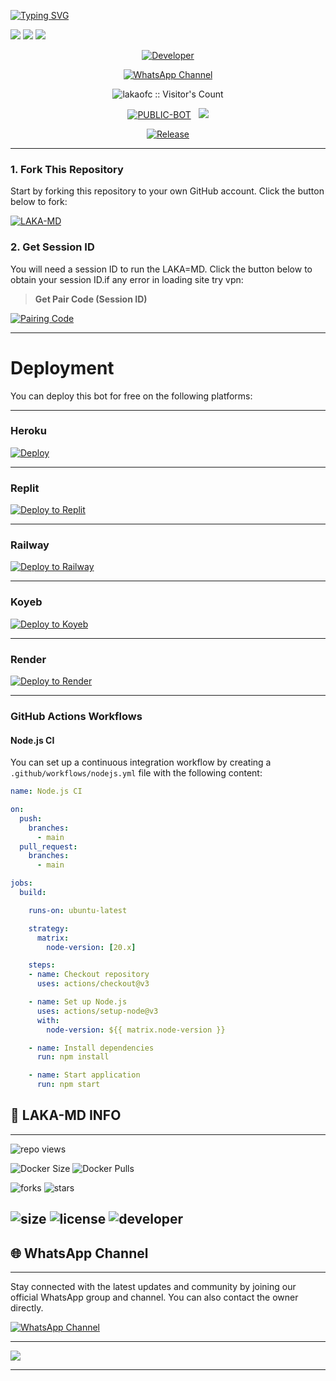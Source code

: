 <a href="https://git.io/typing-svg"><img src="https://readme-typing-svg.demolab.com?font=Black+Ops+One&size=100&pause=1000&color=B700FB&center=true&width=1000&height=200&lines=LAKA-MD-V2.0.3" alt="Typing SVG" /></a>
  </p>
<a><img src='https://i.imgur.com/LyHic3i.gif'/></a>
<a><img src='https://i.ibb.co/HLBcwR8r/image-1743526150546.jpg'/></a>
<a><img src='https://i.imgur.com/LyHic3i.gif'/></a>
<p align="center">
  <a href="https://github.com/lakaofc"><img title="Developer" src="https://img.shields.io/badge/Author-Mr%20Lakaofc-FF7604.svg?style=big-square&logo=github" /></a>
</p>

<div align="center">
  
[![WhatsApp Channel](https://img.shields.io/badge/Join-WhatsApp%20Channel-FF00F8?style=big-square&logo=whatsapp)](https://whatsapp.com/channel/0029Vb10Jv560eBfnX6Jaa3Y)
</div>

 <p align="center"><img src="https://profile-counter.glitch.me/{laka-md}/count.svg" alt="lakaofc :: Visitor's Count" old_src="https://profile-counter.glitch.me/{lakaofc}/count.svg" /></p>


<p align="center">
<a href="https://github.com/lakaofc/laka-md"><img title="PUBLIC-BOT" src="https://img.shields.io/static/v1?label=Language&message=English&style=square&color=darkpink"></a> &nbsp;
  <img src="https://komarev.com/ghpvc/?username=lakaofc&label=VIEWS&style=square&color=blue" />
</p>
</p> 

<p align="center">
  <a href="https://github.com/lakaofc/laka-md"><img title="Release" src="https://img.shields.io/badge/Release-%20v2.0.0-cyan.svg?style=for-the-badge&logo=appveyor" /></a>
</p>


***

### 1. Fork This Repository

Start by forking this repository to your own GitHub account. Click the button below to fork:

  <a href="https://github.com/Anuwa666/gg/fork"><img title="LAKA-MD" src="https://img.shields.io/badge/FORK-LAKA,MD-h?color=blue&style=for-the-badge&logo=stackshare"></a>
  
### 2. Get Session ID 

You will need a session ID to run the LAKA=MD. Click the button below to obtain your session ID.if any error in loading site try vpn:

> **Get Pair Code (Session ID)**

<a href='https://aluthekahh-89fc1a32a575.herokuapp.com/' target="_blank">
  <img alt='Pairing Code' src='https://img.shields.io/badge/Get%20Pairing%20Code-0076D2?style=for-the-badge&logo=opencv&logoColor=black'/>
</a>
<br> 

---

# Deployment

You can deploy this bot for free on the following platforms:

---

###  Heroku
[![Deploy](https://www.herokucdn.com/deploy/button.svg)](https://dashboard.heroku.com/new?template=https://github.com/Anuwa666/gg)

---

###  Replit
[![Deploy to Replit](https://img.shields.io/badge/Deploy%20to%20Replit-blue?style=for-the-badge&logo=replit&logoColor=white)](https://replit.com/github/lakaofc/laka-md)

---


###  Railway
[![Deploy to Railway](https://img.shields.io/badge/Deploy%20to%20Railway-black?style=for-the-badge&logo=railway&logoColor=white)](https://railway.app/new/template/6KyYkk?referralCode=lakaofc)

---

###  Koyeb
[![Deploy to Koyeb](https://img.shields.io/badge/Deploy%20to%20Koyeb-orange?style=for-the-badge&logo=koyeb&logoColor=white)](https://app.koyeb.com/deploy?type=git&repository=https://github.com/lakaofc/laka-md)

---


###  Render
[![Deploy to Render](https://img.shields.io/badge/Deploy%20to%20Render-green?style=for-the-badge&logo=render&logoColor=white)](https://dashboard.render.com/deploy/srv-cjjm8m9k9qfdl8c2fnb0?repo=https://github.com/lakaofc/laka-md)

---


### GitHub Actions Workflows

#### Node.js CI

You can set up a continuous integration workflow by creating a `.github/workflows/nodejs.yml` file with the following content:

```yaml
name: Node.js CI

on:
  push:
    branches:
      - main
  pull_request:
    branches:
      - main

jobs:
  build:

    runs-on: ubuntu-latest

    strategy:
      matrix:
        node-version: [20.x]

    steps:
    - name: Checkout repository
      uses: actions/checkout@v3

    - name: Set up Node.js
      uses: actions/setup-node@v3
      with:
        node-version: ${{ matrix.node-version }}

    - name: Install dependencies
      run: npm install

    - name: Start application
      run: npm start
```



## 🔗 LAKA-MD INFO

---

 ![repo views](https://hits.seeyoufarm.com/api/count/incr/badge.svg?url=https%3A%2F%2Fgithub.com%2Flakaofc%2Flaka-md&count_bg=%2379C83D&title_bg=%23555555&icon=gitpod.svg&icon_color=%23E7E7E7&title=Views&edge_flat=false)

![Docker Size](https://img.shields.io/docker/image-size/lakaofc/laka-md?style=flat&logo=docker&label=Docker+Size)
![Docker Pulls](https://img.shields.io/docker/pulls/lakaofc/laka-md?style=flat&logo=docker&label=Docker+Pulls)

![forks](https://img.shields.io/github/forks/lakaofc/laka-md?label=Forks&style=social)
![stars](https://img.shields.io/github/stars/lakaofc/laka-md?style=social)

![size](https://img.shields.io/github/repo-size/lakaofc/laka-md?color=purple&label=Repo%20Size&style=plastic)
![license](https://img.shields.io/github/license/lakaofc/laka-md?color=purple&label=License&style=plastic)
![developer](https://img.shields.io/static/v1?label=Author&message=Laka%20ofc&color=purple&style=plastic)
----

## 🌐 WhatsApp Channel 

---

Stay connected with the latest updates and community by joining our official WhatsApp group and channel. You can also contact the owner directly.

[![WhatsApp Channel](https://img.shields.io/badge/Join-WhatsApp%20Channel-25D366?style=for-the-badge&logo=whatsapp)]([https://whatsapp.com/channel/0029Vb10Jv560eBfnX6Jaa3Y](https://whatsapp.com/channel/0029Vb6FEaJ5kg79LXF2gG3Z))

---


<a><img src='https://i.imgur.com/LyHic3i.gif'/></a>

---
